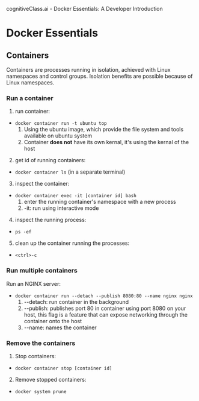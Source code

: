 cognitiveClass.ai - Docker Essentials: A Developer Introduction
# Docker Essentials

## Containers
Containers are processes running in isolation, achieved with Linux namespaces and control groups. Isolation benefits are possible because of Linux namespaces.

### Run a container
1. run container:
* `docker container run -t ubuntu top`
    1. Using the ubuntu image, which provide the file system and tools available on ubuntu system
    2. Container **does not** have its own kernal, it's using the kernal of the host

2. get id of running containers:
* `docker container ls` (in a separate terminal)

3. inspect the container:
* `docker container exec -it [container id] bash`
    1. enter the running container's namespace with a new process
    2. -it: run using interactive mode

4. inspect the running process:
* `ps -ef`

5. clean up the container running the processes:
* `<ctrl>-c`

### Run multiple containers
Run an NGINX server:
* `docker container run --detach --publish 8080:80 --name nginx nginx`
    1. --detach: run container in the background
    2. --publish: publishes port 80 in container using port 8080 on your host, this flag is a feature that can expose networking through the container onto the host
    3. --name: names the container

### Remove the containers
1. Stop containers:
* `docker container stop [container id]`
2. Remove stopped containers:
* `docker system prune`
